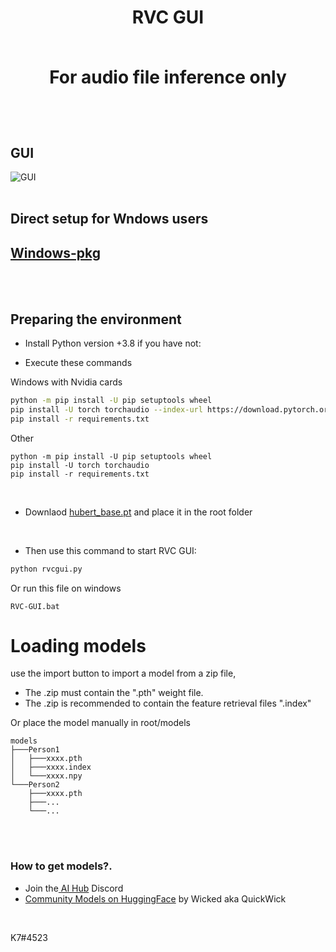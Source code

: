 <div align="center">

<h1>RVC GUI<br><br>
  
For audio file inference only

  <br>

  

</div>

  

 

  
## GUI

![GUI](https://github.com/Tiger14n/RVC-GUI/raw/main/docs/GUI.JPG)
 <br><br>
  
## Direct setup for Wndows users
## [Windows-pkg](https://github.com/Tiger14n/RVC-GUI/releases/tag/Windows-pkg)
  
<br><br>
## Preparing the environment


* Install Python version +3.8 if you have not:

* Execute these commands

Windows with Nvidia cards
```bash
python -m pip install -U pip setuptools wheel
pip install -U torch torchaudio --index-url https://download.pytorch.org/whl/cu118
pip install -r requirements.txt
```
Other
```
python -m pip install -U pip setuptools wheel
pip install -U torch torchaudio 
pip install -r requirements.txt
```
<br>

* Downlaod [hubert_base.pt](https://huggingface.co/lj1995/VoiceConversionWebUI/resolve/main/hubert_base.pt/) and place it in the root folder

<br>
 
* Then use this command to start RVC GUI:
```bash
python rvcgui.py
```
Or run this file on windows
```
RVC-GUI.bat
```

# Loading models
use the import button to import a model from a zip file, 
* The .zip must contain the ".pth" weight file. 
* The .zip is recommended to contain the feature retrieval files ".index"

Or place the model manually in root/models
```
models
├───Person1
│   ├───xxxx.pth
│   ├───xxxx.index
│   └───xxxx.npy
└───Person2
    ├───xxxx.pth
    ├───...
    └───...
````
<br>


<br> 

### How to get models?.
* Join the[ AI Hub](https://discord.gg/aihub) Discord 
* [Community Models on HuggingFace](https://huggingface.co/QuickWick/Music-AI-Voices/tree/main) by Wicked aka QuickWick

<br>

K7#4523


